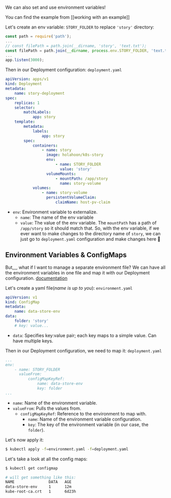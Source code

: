 We can also set and use environment variables!

You can find the example from [[working with an example]]

Let's create an env variable: `STORY_FOLDER` to replace `'story'` directory:
```javascript
const path = require('path');
...
// const filePath = path.join(__dirname, 'story', 'text.txt');
const filePath = path.join(__dirname, process.env.STORY_FOLDER, 'text.txt');
...
app.listen(3000);
```

Then in our Deployment configuration:
`deployment.yaml`
```yaml
apiVersion: apps/v1
kind: Deployment
metadata:
	name: story-deployment
spec:
	replicas: 1
	selector:
		matchLabels:
			app: story
	template:
		metadata:
			labels:
				app: story
		spec:
			containers:
				- name: story
				  image: holahoon/k8s-story
				  env:
					  - name: STORY_FOLDER
					    value: 'story'
				  volumeMounts:
					  - mountPath: /app/story
					    name: story-volume
			volumes:
				- name: story-volume
				  persistentVolumeClaim:
					  claimName: host-pv-claim
```

- `env`: Environment variable to externalize.
	- `name`: The name of the env variable
	- `value`: The value of the env variable. The `mountPath` has a path of `/app/story` so it should match that.
So, with the env variable, if we ever want to make changes to the directory name of `story`, we can just go to `deployment.yaml` configuration and make changes here 👏

## Environment Variables & ConfigMaps

But,,,, what if I want to manage a separate environment file? We can have all the environment variables in one file and map it with our Deployment configuration.
[documentation](https://kubernetes.io/docs/concepts/configuration/configmap/)

Let's create a yaml file(*name is up to you*):
`environment.yaml`
```yaml
apiVersion: v1
kind: ConfigMap
metadata:
	name: data-store-env
data:
	folder: 'story'
	# key: value...
```

- `data`: Specifies key:value pair; each key maps to a simple value. Can have multiple keys.

Then in our Deployment configuration, we need to map it:
`deployment.yaml`
```yaml
...
env:
	- name: STORY_FOLDER
	  valueFrom:
		  configMapKeyRef:
			  name: data-store-env
			  key: folder
...
```

- `name`: Name of the environment variable.
- `valueFrom`: Pulls the values from.
	- `configMapKeyRef`: Reference to the environment to map with.
		- `name`: Name of the environment variable configuration.
		- `key`: The key of the environment variable (in our case, the `folder`).

Let's now apply it:
```bash
$ kubectl apply -f=environment.yaml -f=deployment.yaml
```

Let's take a look at all the config maps:
```bash
$ kubectl get configmap

# will get something like this:
NAME               DATA   AGE
data-store-env     1      12m
kube-root-ca.crt   1      6d23h
```
